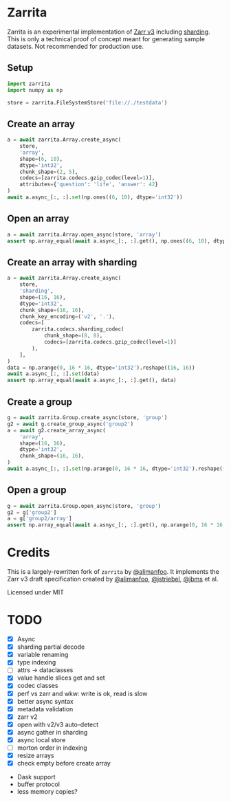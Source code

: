 # Zarrita

Zarrita is an experimental implementation of [Zarr v3](https://zarr-specs.readthedocs.io/en/latest/v3/core/v3.0.html) including [sharding](https://zarr.dev/zeps/draft/ZEP0002.html). This is only a technical proof of concept meant for generating sample datasets. Not recommended for production use.

## Setup

```python
import zarrita
import numpy as np

store = zarrita.FileSystemStore('file://./testdata')
```

## Create an array

```python
a = await zarrita.Array.create_async(
    store,
    'array',
    shape=(6, 10),
    dtype='int32',
    chunk_shape=(2, 5),
    codecs=[zarrita.codecs.gzip_codec(level=1)],
    attributes={'question': 'life', 'answer': 42}
)
await a.async_[:, :].set(np.ones((6, 10), dtype='int32'))
```

## Open an array

```python
a = await zarrita.Array.open_async(store, 'array')
assert np.array_equal(await a.async_[:, :].get(), np.ones((6, 10), dtype='int32'))
```

## Create an array with sharding

```python
a = await zarrita.Array.create_async(
    store,
    'sharding',
    shape=(16, 16),
    dtype='int32',
    chunk_shape=(16, 16),
    chunk_key_encoding=('v2', '.'),
    codecs=[
        zarrita.codecs.sharding_codec(
            chunk_shape=(8, 8),
            codecs=[zarrita.codecs.gzip_codec(level=1)]
        ),
    ],
)
data = np.arange(0, 16 * 16, dtype='int32').reshape((16, 16))
await a.async_[:, :].set(data)
assert np.array_equal(await a.async_[:, :].get(), data)
```

## Create a group

```python
g = await zarrita.Group.create_async(store, 'group')
g2 = await g.create_group_async('group2')
a = await g2.create_array_async(
    'array',
    shape=(16, 16),
    dtype='int32',
    chunk_shape=(16, 16),
)
await a.async_[:, :].set(np.arange(0, 16 * 16, dtype='int32').reshape((16, 16)))
```

## Open a group

```python
g = await zarrita.Group.open_async(store, 'group')
g2 = g['group2']
a = g['group2/array']
assert np.array_equal(await a.asnyc_[:, :].get(), np.arange(0, 16 * 16, dtype='int32').reshape((16, 16)))
```

# Credits

This is a largely-rewritten fork of `zarrita` by [@alimanfoo](https://github.com/alimanfoo). It implements the Zarr v3 draft specification created by [@alimanfoo](https://github.com/alimanfoo), [@jstriebel](https://github.com/jstriebel), [@jbms](https://github.com/jbms) et al.

Licensed under MIT

# TODO

- [x] Async
- [x] sharding partial decode
- [x] variable renaming
- [x] type indexing
- [ ] attrs -> dataclasses
- [x] value handle slices get and set
- [x] codec classes
- [x] perf vs zarr and wkw: write is ok, read is slow
- [x] better async syntax
- [x] metadata validation
- [x] zarr v2
- [x] open with v2/v3 auto-detect
- [x] async gather in sharding
- [x] async local store
- [ ] morton order in indexing
- [x] resize arrays
- [x] check empty before create array

- Dask support
- buffer protocol
- less memory copies?
